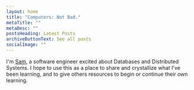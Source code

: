 ```yaml
---
layout: home
title: "Computers: Not Bad."
metaTitle: ""
metaDesc: ""
postsHeading: Latest Posts
archiveButtonText: See all posts
socialImage: ""
---
```

I'm [Sam](https://www.linkedin.com/in/samuel-silver/), a software engineer excited about Databases and Distributed Systems. I hope to use this as a place to share and crystallize what I've been learning, and to give others resources to begin or continue their own learning.